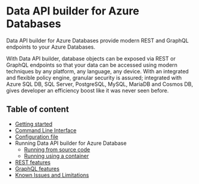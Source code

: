 # Data API builder for Azure Databases

Data API builder for Azure Databases provide modern REST and GraphQL endpoints to your Azure Databases.

With Data API builder, database objects can be exposed via REST or GraphQL endpoints so that your data can be accessed using modern techniques by any platform, any language, any device. With an integrated and flexible policy engine, granular security is assured; integrated with Azure SQL DB, SQL Server, PostgreSQL, MySQL, MariaDB and Cosmos DB, gives developer an efficiency boost like it was never seen before.

## Table of content

- [Getting started](./getting-started/getting-started.md)
- [Command Line Interface](./getting-started/dab-cli.md)
- [Configuration file](./configuration-file.md)
- Running Data API builder for Azure Database
  - [Running from source code](./running-from-source-code.md)
  - [Running using a container](./running-using-a-container.md)
- [REST features](./rest.md)
- [GraphQL features](./graphql.md)
- [Known Issues and Limitations](/docs/known-issues.md)

